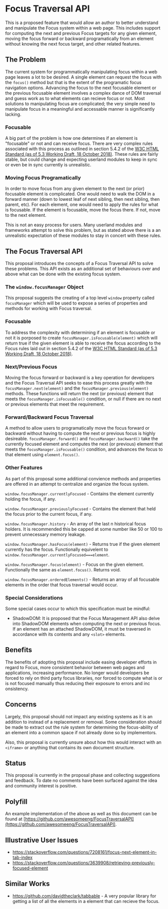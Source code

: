 # Focus Traversal API

This is a proposed feature that would allow an author to better understand and manipulate the Focus system within a web page.  This includes support for computing the next and previous Focus targets for any given element, moving the focus forward or backward programatically from an element without knowing the next focus target, and other related features.

## The Problem

The current system for programmatically manipulating focus within a web page leaves a lot to be desired. A single element can request the focus with the `focus()` method but that is the extent of the programatic focus navigation options.  Advancing the focus to the next focusable element or the previous focusable element involves a complex dance of DOM traversal and guess work as to what elements can recieve focus or not.  Most solutions to manipulating focus are complicated; the very simple need to manipulate focus in a meaningful and accessable manner is significantly lacking.

### Focusable

A big part of the problem is how one determines if an element is "focusable" or not and can receive focus.  There are very complex rules associated with this process as outlined in section 5.4.2 of the [W3C HTML Standard (as of 5.3 Working Draft, 18 October 2018)](https://www.w3.org/TR/2018/WD-html53-20181018/editing.html#data-model). These rules are fairly stable, but could change and expecting userland modules to keep in sync or even be in sync currently is unrealistic.

### Moving Focus Programatically

In order to move focus from any given element to the next (or prior) focusable element is complicated. One would need to walk the DOM in a forward manner (down to lowest leaf of next sibling, then next sibling, then parent, etc). For each element, one would need to apply the rules for what is focusable.  If the element is focusable, move the focus there.  If not, move to the next element.

This is not an easy process for users.  Many userland modules and frameworks attempt to solve this problem, but as stated above there is a an unrealistic expectation of these modules to stay in concert with these rules.

## The Focus Traversal API

This proposal introduces the concepts of a Focus Traversal API to solve these problems. This API exists as an additional set of behaviours over and above what can be done with the existing focus system.

### The `window.focusManager` Object

This proposal suggests the creating of a top level `window` property called `focusManager` which will be used to expose a series of properties and methods for working with Focus traversal.

### Focusable

To address the complexity with determining if an element is focusable or not it is porposed to create `focusManager.isFocusable(element)` which will return true if the given element is able to receive the focus according to the Focus rules laid out in section 5.4.2 of the [W3C HTML Standard (as of 5.3 Working Draft, 18 October 2018)](https://www.w3.org/TR/2018/WD-html53-20181018/editing.html#data-model).

### Next/Previous Focus

Moving the focus forward or backward is a key operation for developers and the Focus Traversal API seeks to ease this process greatly with the `focusManager.next(element)` and the `focusManager.previous(element)` methods.  These functions will return the next (or previous) element that meets the `focusManager.isFocusable()` condition, or null if there are no next or previous elements that meet the requirement.

### Forward/Backward Focus Traversal

A method to allow users to programatically move the focus forward or backward without having to compute the next or previous focus is highly desireable. `focusManager.forward()` and `focusManager.backward()` take the currently focused element and computes the next (or previous) element that meets the `focusManager.isFocusable()` condition, and advances the focus to that element using `element.focus()`.

### Other Features

As part of this proposal some additional convience methods and properties are offered in an attempt to centralize and organize the focus system.

`window.focusManager.currentlyFocused` - Contains the element currently holding the focus, if any.

`window.focusManager.previouslyFocused` - Contains the element that held the focus prior to the current focus, if any.

`window.focusManager.history` - An array of the last n historical focus holders. It is recommended this be capped at some number like 50 or 100 to prevent unnecessary memory leakage.

`window.focusManager.hasFocus(element)` - Returns true if the given element currently has the focus.  Functionally equivelent to `window.focusManager.currentlyFocused===element`.

`window.focusManager.focus(element)` - Focus on the given element. Functionally the same as `element.focus()`. Returns void.

`window.focusManager.orderedElements()` - Returns an array of all focusable elements in the order that focus traversal would occur.

### Special Considerations

Some special cases occur to which this specification must be mindful:

 - ShadowDOM: It is proposed that the Focus Management API also delve into ShadowDOM elements when computing the next or previous focus. If an element has an attached ShadowDOM, it must be traversed in accordance with its contents and any `<slot>` elements.

## Benefits

The benefits of adopting this proposal include easing developer efforts in regard to Focus, more consistent behavior between web pages and applications, increasing performance.  No longer would developers be forced to rely on third party focus libraries, nor forced to compute what is or is not focused manually  thus reducing their exposure to errors and inc onsistency.

## Concerns

Largely, this proposal should not impact any existing systems as it is an addition to instead of a replacement or removal.  Some consideration should be made to extract out the rule system for determining the focus-ability of an element into a common space if not already done so by implementors.

Also, this proposal is currently unsure about how this would interact with an `<iframe>` or anything that contains its own document structure.

## Status

This proposal is currently in the proposal phase and collecting suggestions and feedback.  To date no comments have been surfaced against the idea and community interest is positive.

## Polyfill

An example implementation of the above as well as this document can be found at [https://github.com/awesomeeng/FocusTraversalAPI](https://github.com/awesomeeng/FocusTraversalAPI).

## Illustrative User Issues

 - https://stackoverflow.com/questions/7208161/focus-next-element-in-tab-index
 - https://stackoverflow.com/questions/3639908/retrieving-previously-focused-element

## Similar Works

 - https://github.com/davidtheclark/tabbable - A very popular library for getting a list of all the elements in a element that can recieve the focus.
